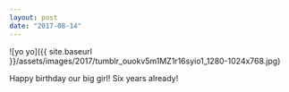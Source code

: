 ```yaml
---
layout: post
date: "2017-08-14"
---
```


![yo yo]({{ site.baseurl }}/assets/images/2017/tumblr_ouokv5m1MZ1r16syio1_1280-1024x768.jpg)

Happy birthday our big girl! Six years already!
